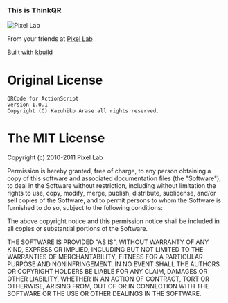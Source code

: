 ### This is ThinkQR

![Pixel Lab](https://github.com/thinkpixellab/thinkqr/raw/master/images/pixellab.png)

From your friends at [Pixel Lab](http://thinkpixellab.com)

Built with [kbuild](https://github.com/kevmoo/kbuild)

# Original License #

    QRCode for ActionScript
    version 1.0.1
    Copyright (C) Kazuhiko Arase all rights reserved.

# The MIT License #

Copyright (c) 2010-2011 Pixel Lab

Permission is hereby granted, free of charge, to any person obtaining a copy
of this software and associated documentation files (the "Software"), to deal
in the Software without restriction, including without limitation the rights
to use, copy, modify, merge, publish, distribute, sublicense, and/or sell
copies of the Software, and to permit persons to whom the Software is
furnished to do so, subject to the following conditions:

The above copyright notice and this permission notice shall be included in
all copies or substantial portions of the Software.

THE SOFTWARE IS PROVIDED "AS IS", WITHOUT WARRANTY OF ANY KIND, EXPRESS OR
IMPLIED, INCLUDING BUT NOT LIMITED TO THE WARRANTIES OF MERCHANTABILITY,
FITNESS FOR A PARTICULAR PURPOSE AND NONINFRINGEMENT. IN NO EVENT SHALL THE
AUTHORS OR COPYRIGHT HOLDERS BE LIABLE FOR ANY CLAIM, DAMAGES OR OTHER
LIABILITY, WHETHER IN AN ACTION OF CONTRACT, TORT OR OTHERWISE, ARISING FROM,
OUT OF OR IN CONNECTION WITH THE SOFTWARE OR THE USE OR OTHER DEALINGS IN
THE SOFTWARE.